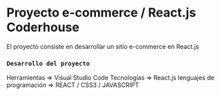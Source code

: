 # Proyecto e-commerce / React.js Coderhouse

El proyecto consiste en desarrollar un sitio e-commerce en React.js

### `Desarrollo del proyecto`
Herramientas => Visual Studio Code
Tecnologías => React.js
lenguajes de programación => REACT / CSS3 / JAVASCRIPT